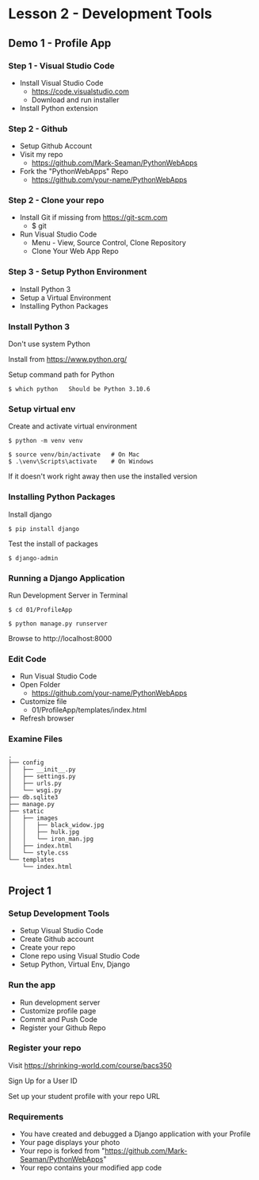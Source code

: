 # Lesson 2 - Development Tools


## Demo 1 - Profile App


### Step 1 - Visual Studio Code
- Install Visual Studio Code
    - https://code.visualstudio.com 
    - Download and run installer
- Install Python extension
    

### Step 2 - Github
- Setup Github Account
- Visit my repo 
    - https://github.com/Mark-Seaman/PythonWebApps
- Fork the "PythonWebApps" Repo
    - https://github.com/your-name/PythonWebApps


### Step 2 - Clone your repo
- Install Git if missing from https://git-scm.com
    - $ git
- Run Visual Studio Code
    - Menu - View, Source Control, Clone Repository
    - Clone Your Web App Repo


### Step 3 - Setup Python Environment
- Install Python 3
- Setup a Virtual Environment
- Installing Python Packages


### Install Python 3
Don't use system Python

Install from https://www.python.org/

Setup command path for Python

    $ which python   Should be Python 3.10.6


### Setup virtual env
Create and activate virtual environment

    $ python -m venv venv

    $ source venv/bin/activate   # On Mac
    $ .\venv\Scripts\activate    # On Windows

If it doesn't work right away then use the installed version


### Installing Python Packages
Install django

    $ pip install django

Test the install of packages

    $ django-admin


### Running a Django Application
Run Development Server in Terminal

    $ cd 01/ProfileApp

    $ python manage.py runserver

Browse to http://localhost:8000


### Edit Code
* Run Visual Studio Code
* Open Folder 
    - https://github.com/your-name/PythonWebApps
* Customize file
    - 01/ProfileApp/templates/index.html
* Refresh browser


### Examine Files

    .
    ├── config
    │   ├── __init__.py
    │   ├── settings.py
    │   ├── urls.py
    │   └── wsgi.py
    ├── db.sqlite3
    ├── manage.py
    ├── static
    │   ├── images
    │   │   ├── black_widow.jpg
    │   │   ├── hulk.jpg
    │   │   └── iron_man.jpg
    │   ├── index.html
    │   └── style.css
    └── templates
        └── index.html




## Project 1 

### Setup Development Tools
- Setup Visual Studio Code
- Create Github account
- Create your repo
- Clone repo using Visual Studio Code
- Setup Python, Virtual Env, Django


### Run the app
- Run development server
- Customize profile page
- Commit and Push Code
- Register your Github Repo


### Register your repo
Visit https://shrinking-world.com/course/bacs350

Sign Up for a User ID

Set up your student profile with your repo URL


### Requirements
* You have created and debugged a Django application with your Profile 
* Your page displays your photo
* Your repo is forked from "https://github.com/Mark-Seaman/PythonWebApps"
* Your repo contains your modified app code
 
